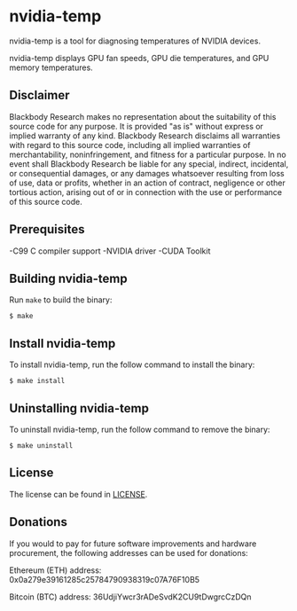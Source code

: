 # nvidia-temp

nvidia-temp is a tool for diagnosing temperatures of NVIDIA devices.

nvidia-temp displays GPU fan speeds, GPU die temperatures, and GPU memory temperatures.

## Disclaimer
Blackbody Research makes no representation about the suitability of this source code for any purpose. It is provided "as is" without express or implied warranty of any kind. Blackbody Research disclaims all warranties with regard to this source code, including all implied warranties of merchantability, noninfringement, and fitness for a particular purpose. In no event shall Blackbody Research be liable for any special, indirect, incidental, or consequential damages, or any damages whatsoever resulting from loss of use, data or profits, whether in an action of contract, negligence or other tortious action,  arising out of or in connection with the use or performance of this source code.

## Prerequisites
-C99 C compiler support
-NVIDIA driver
-CUDA Toolkit

## Building nvidia-temp

Run `make` to build the binary:
```console
$ make
```

## Install nvidia-temp

To install nvidia-temp, run the follow command to install the binary:
```console
$ make install
```

## Uninstalling nvidia-temp

To uninstall nvidia-temp, run the follow command to remove the binary:
```console
$ make uninstall
```

## License

The license can be found in [LICENSE](https://github.com/mikhail-j/nvidia-temp/blob/master/LICENSE).

## Donations
If you would to pay for future software improvements and hardware procurement, the following addresses can be used for donations:

Ethereum (ETH) address: 0x0a279e39161285c25784790938319c07A76F10B5

Bitcoin (BTC) address: 36UdjiYwcr3rADeSvdK2CU9tDwgrcCzDQn
